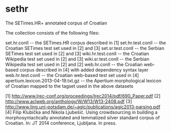sethr
=============

The SETimes.HR+ annotated corpus of Croatian

The collection consists of the following files:

set.hr.conll -- the SETimes.HR corpus described in [1]
set.hr.test.conll -- the Croatian SETimes test set used in [2] and [3]
set.sr.test.conll -- the Serbian SETimes test set used in [2] and [3]
wiki.hr.test.conll -- the Croatian Wikipedia test set used in [2] and [3]
wiki.sr.test.conll -- the Serbian Wikipedia test set used in [2] and [2]
web.hr.conll -- the Croatian web-based corpus described in [4] with added dependency syntax layer
web.hr.test.conll -- the Croatian web-based test set used in [4]
apertium.lexicon.2013-04-19.txt.gz -- the Apertium morphological lexicon of Croatian mapped to the tagset used in the above datasets

[1] http://www.lrec-conf.org/proceedings/lrec2014/pdf/690_Paper.pdf
[2] http://www.aclweb.org/anthology/W/W13/W13-2408.pdf
[3] http://www.ling.uni-potsdam.de/~agic/publications/agic2013-parsing.pdf
[4] Filip Klubička and Nikola Ljubešić. Using crowdsourcing in building a morphosyntactically annotated and lemmatized silver standard corpus of Croatian. In: JT 2014 conference, Ljubljana. In press.
